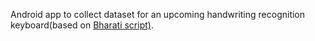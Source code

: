 Android app to collect dataset for an upcoming handwriting recognition keyboard(based on <a href = "http://bit.ly/BharatiScript">Bharati script)</a>.
